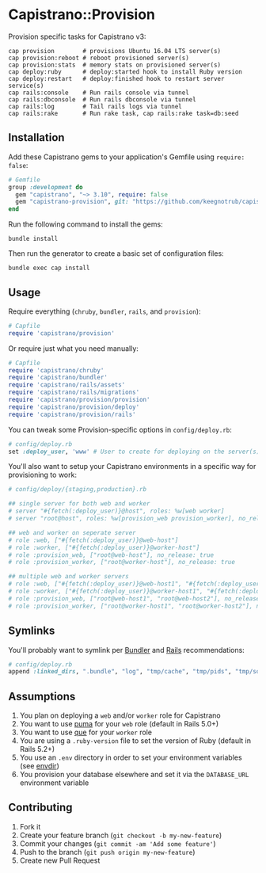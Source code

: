 # Capistrano::Provision

Provision specific tasks for Capistrano v3:

```
cap provision        # provisions Ubuntu 16.04 LTS server(s)
cap provision:reboot # reboot provisioned server(s)
cap provision:stats  # memory stats on provisioned server(s)
cap deploy:ruby      # deploy:started hook to install Ruby version
cap deploy:restart   # deploy:finished hook to restart server service(s)
cap rails:console    # Run rails console via tunnel
cap rails:dbconsole  # Run rails dbconsole via tunnel
cap rails:log        # Tail rails logs via tunnel
cap rails:rake       # Run rake task, cap rails:rake task=db:seed
```

## Installation

Add these Capistrano gems to your application's Gemfile using `require: false`:

```ruby
# Gemfile
group :development do
  gem "capistrano", "~> 3.10", require: false
  gem "capistrano-provision", git: "https://github.com/keegnotrub/capistrano-provision", require: false
end
```

Run the following command to install the gems:

```
bundle install
```

Then run the generator to create a basic set of configuration files:

```
bundle exec cap install
```

## Usage

Require everything (`chruby`, `bundler`, `rails`, and `provision`):

```ruby
# Capfile
require 'capistrano/provision'
```

Or require just what you need manually:

```ruby
# Capfile
require 'capistrano/chruby'
require 'capistrano/bundler'
require 'capistrano/rails/assets'
require 'capistrano/rails/migrations'
require 'capistrano/provision/provision'
require 'capistrano/provision/deploy'
require 'capistrano/provision/rails'
```

You can tweak some Provision-specific options in `config/deploy.rb`:

```ruby
# config/deploy.rb
set :deploy_user, 'www' # User to create for deploying on the server(s). Defaults to 'deploy'.
```

You'll also want to setup your Capistrano environments in a specific way for provisioning to work:

```ruby
# config/deploy/{staging,production}.rb

## single server for both web and worker
# server "#{fetch(:deploy_user)}@host", roles: %w[web worker]
# server "root@host", roles: %w[provision_web provision_worker], no_release: true

## web and worker on seperate server
# role :web, ["#{fetch(:deploy_user)}@web-host"]
# role :worker, ["#{fetch(:deploy_user)}@worker-host"]
# role :provision_web, ["root@web-host"], no_release: true
# role :provision_worker, ["root@worker-host"], no_release: true

## multiple web and worker servers
# role :web, ["#{fetch(:deploy_user)}@web-host1", "#{fetch(:deploy_user)}@web-host2"]
# role :worker, ["#{fetch(:deploy_user)}@worker-host1", "#{fetch(:deploy_user)}@worker-host2"]
# role :provision_web, ["root@web-host1", "root@web-host2"], no_release: true
# role :provision_worker, ["root@worker-host1", "root@worker-host2"], no_release: true
```

## Symlinks

You'll probably want to symlink per [Bundler](https://github.com/capistrano/bundler#usage) and [Rails](https://github.com/capistrano/rails#symlinks) recommendations:

```ruby
# config/deploy.rb
append :linked_dirs, ".bundle", "log", "tmp/cache", "tmp/pids", "tmp/sockets"
```

## Assumptions

1. You plan on deploying a `web` and/or `worker` role for Capistrano
2. You want to use [puma](https://github.com/puma/puma) for your `web` role (default in Rails 5.0+)
3. You want to use [que](https://github.com/chanks/que) for your `worker` role
4. You are using a `.ruby-version` file to set the version of Ruby (default in Rails 5.2+)
5. You use an `.env` directory in order to set your environment variables (see [envdir](http://thedjbway.b0llix.net/daemontools/envdir.html))
6. You provision your database elsewhere and set it via the `DATABASE_URL` environment variable

## Contributing

1. Fork it
2. Create your feature branch (`git checkout -b my-new-feature`)
3. Commit your changes (`git commit -am 'Add some feature'`)
4. Push to the branch (`git push origin my-new-feature`)
5. Create new Pull Request
